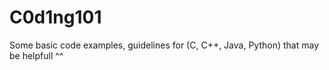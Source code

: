 # C0d1ng101
Some basic code examples, guidelines for (C, C++, Java, Python) that may be helpfull ^^
